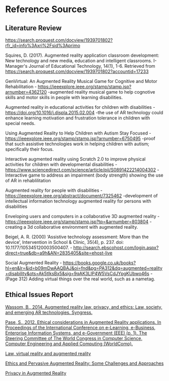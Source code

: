 # Reference Sources

## Literature Review

https://search.proquest.com/docview/1939701802?rfr_id=info%3Axri%2Fsid%3Aprimo

Squires, D. (2017). Augmented reality application classroom development: New technology and new media, education and intelligent classrooms. I-Manager's Journal of Educational Technology, 14(1), 1-6. Retrieved from https://search.proquest.com/docview/1939701802?accountid=17233

GenVirtual: An Augmented Reality Musical Game for Cognitive and Motor Rehabilitation - https://ieeexplore.ieee.org/stamp/stamp.jsp?arnumber=4362120 -augmented reality musical game to help cognotive skills and motor skills in people with learning disabilities.

Augmented reality in educational activities for children with disabilities - https://doi.org/10.1016/j.displa.2015.02.004 -the use of AR technology could enhance learning motivation and frustration tolerance in children with special needs.

Using Augmented Reality to Help Children with Autism Stay Focused - https://ieeexplore.ieee.org/stamp/stamp.jsp?arnumber=6750495 -proof that such assistive technologies work in helping children with autism; specifically their focus.

Interactive augmented reality using Scratch 2.0 to improve physical activities for children with developmental disabilities - https://www.sciencedirect.com/science/article/pii/S0891422214004302 -Interactive game to address an impairment (body strength) showing the use of AR in rehablilitation

Augmented reality for people with disabilities - https://ieeexplore.ieee.org/abstract/document/7325462 
-development of intellectual information technology augmented reality for persons with disabilities

Enveloping users and computers in a collaborative 3D augmented reality - https://ieeexplore.ieee.org/stamp/stamp.jsp?tp=&arnumber=803804 -creating a 3d collaborative environment with augmented reality.

Beigel, A. R. (2000) ‘Assistive technology assessment: More than the device’, Intervention in School & Clinic, 35(4), p. 237. doi: 10.1177/105345120003500407. - http://search.ebscohost.com/login.aspx?direct=true&db=a9h&AN=2835405&site=ehost-live

Social Augmented Reality - https://books.google.co.uk/books?hl=en&lr=&id=b09mDwAAQBAJ&oi=fnd&pg=PA312&dq=augmented+reality+disability&ots=Ak5tIksBx5&sig=9qAK3LIP4W5VsCdJYpgKUbwo46s - (Page 312) Adding virtual things over the real world, such as a nametag.


## Ethical Issues Report

[Wassom, B., 2014. Augmented reality law, privacy, and ethics: Law, society, and emerging AR technologies. Syngress.](https://b-ok.cc/book/2569265/8578be)

[Pase, S., 2012. Ethical considerations in Augmented Reality applications. In Proceedings of the International Conference on e-Learning, e-Business, Enterprise Information Systems, and e-Government (EEE) (p. 1). The Steering Committee of The World Congress in Computer Science, Computer Engineering and Applied Computing (WorldComp).](https://pdfs.semanticscholar.org/ce7a/3f370e5dcf06a05d2b55f2abb1a0cb5e3cca.pdf)

[Law, virtual reality and augmented reality](https://heinonline.org/HOL/Page?handle=hein.journals/pnlr166&div=32&g_sent=1&casa_token=&collection=journals)

[Ethics and Pervasive Augmented Reality: Some Challenges and Approaches](https://link.springer.com/chapter/10.1007/978-94-007-6833-8_8)

[Privacy in Augmented Reality](https://academic.oup.com/ijlit/article/23/2/157/699869)
